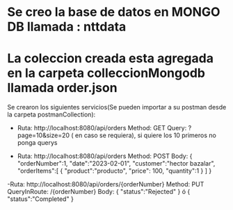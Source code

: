 # Se creo la base de datos en MONGO DB llamada : nttdata
# La coleccion creada esta agregada en la carpeta colleccionMongodb llamada order.json

Se crearon los siguientes servicios(Se pueden importar a su postman desde la carpeta postmanCollection):

- Ruta: http://localhost:8080/api/orders
    Method: GET
    Query: ?page=10&size=20 ( en caso se requiera), si quiere los 10 primeros no ponga querys

- Ruta: http://localhost:8080/api/orders
    Method: POST
    Body: {
            "orderNumber":1,
            "date":"2023-02-01",
            "customer":"hector bazalar",
            "orderItems":[
                {
                    "product":"producto",
                    "price": 100,
                    "quantity":1 
                } 
            ]
        }

-Ruta: http://localhost:8080/api/orders/{orderNumber}
    Method: PUT
    QueryInRoute: /{orderNumber}
    Body: {
        "status":"Rejected"
    } 
        ó
    {
        "status":"Completed"
    } 
